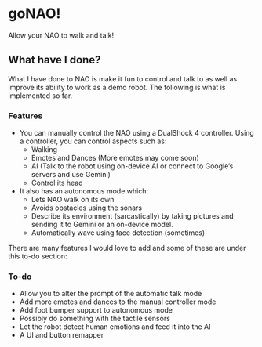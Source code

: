 # goNAO!
Allow your NAO to walk and talk!

## What have I done?

What I have done to NAO is make it fun to control and talk to as well as improve its ability to work as a demo robot. The following is what is implemented so far.

### Features

- You can manually control the NAO using a DualShock 4 controller. Using a controller, you can control aspects such as:
    - Walking
    - Emotes and Dances (More emotes may come soon)
    - AI (Talk to the robot using on-device AI or connect to Google’s servers and use Gemini)
    - Control its head
- It also has an autonomous mode which:
    - Lets NAO walk on its own
    - Avoids obstacles using the sonars
    - Describe its environment (sarcastically) by taking pictures and sending it to Gemini or an on-device model.
    - Automatically wave using face detection (sometimes)

There are many features I would love to add and some of these are under this to-do section:

### To-do

- Allow you to alter the prompt of the automatic talk mode
- Add more emotes and dances to the manual controller mode
- Add foot bumper support to autonomous mode
- Possibly do something with the tactile sensors
- Let the robot detect human emotions and feed it into the AI
- A UI and button remapper